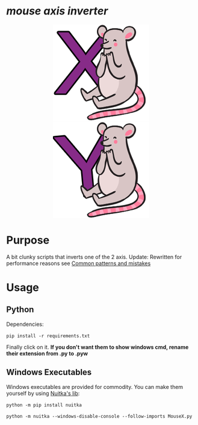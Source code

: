# ***mouse axis inverter***
<p align="center">
  <img src="/icons/iconX.png" />
  <img src="/icons/iconY.png" />
</p>

# Purpose
A bit clunky scripts that inverts one of the 2 axis. 
Update: Rewritten for performance reasons see [Common patterns and mistakes](https://github.com/boppreh/keyboard#common-patterns-and-mistakes)

# Usage 
## Python
Dependencies:
```shell
pip install -r requirements.txt
```
Finally click on it. 
**If you don't want them to show windows cmd, rename their extension from .py to .pyw**

## Windows Executables 
Windows executables are provided for commodity. 
You can make them yourself by using [Nuitka's lib](https://nuitka.net/doc/user-manual.html):
```shell 
python -m pip install nuitka
```
```shell
python -m nuitka --windows-disable-console --follow-imports MouseX.py
```